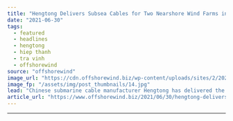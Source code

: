 ```yaml
---
title: "Hengtong Delivers Subsea Cables for Two Nearshore Wind Farms in Vietnam"
date: "2021-06-30"
tags: 
  - featured
  - headlines
  - hengtong
  - hiep thanh
  - tra vinh
  - offshorewind
source: "offshorewind"
image_url: "https://cdn.offshorewind.biz/wp-content/uploads/sites/2/2021/06/30141503/Hengtong-Tea-Vinh-and-Hiep-Thanh.jpg"
image_fp: "/assets/img/post_thumbnails/14.jpg"
lead: "Chinese submarine cable manufacturer Hengtong has delivered the 35 kV cables and accessories for"
article_url: "https://www.offshorewind.biz/2021/06/30/hengtong-delivers-subsea-cables-for-two-nearshore-wind-farms-in-vietnam/"
---
```


---
